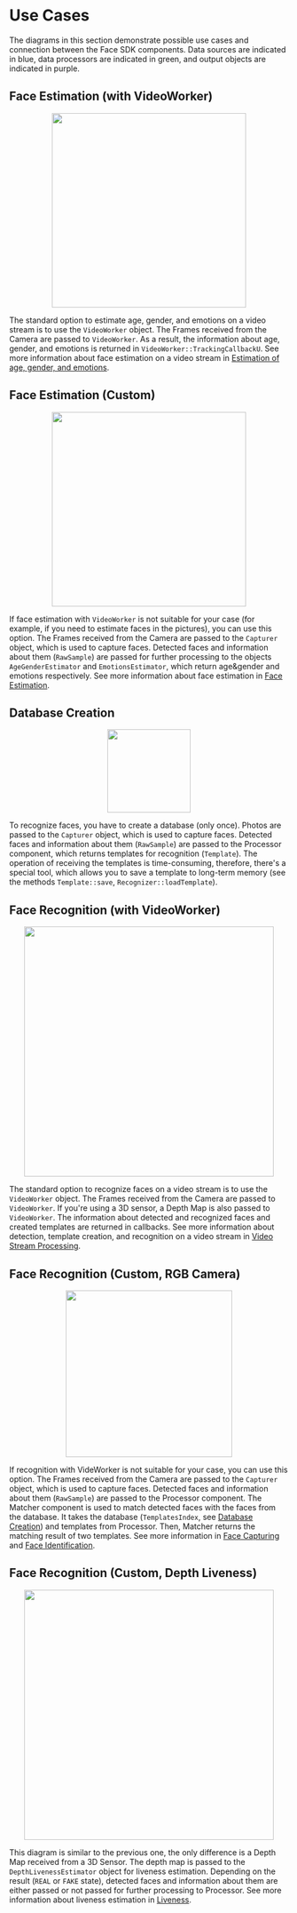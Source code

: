 # Use Cases

The diagrams in this section demonstrate possible use cases and connection between the Face SDK components. Data sources are indicated in blue, data processors are indicated in green, and output objects are indicated in purple. 

## Face Estimation (with VideoWorker)

<p align="center">
<img width="350" src="img/scheme_analytics_vw.png"><br>
</p>

The standard option to estimate age, gender, and emotions on a video stream is to use the `VideoWorker` object. The Frames received from the Camera are passed to `VideoWorker`. As a result, the information about age, gender, and emotions is returned in `VideoWorker::TrackingCallbackU`. See more information about face estimation on a video stream in [Estimation of age, gender, and emotions](development/video_stream_processing.md#estimation-of-age-gender-and-emotions).

## Face Estimation (Custom)

<p align="center">
<img width="350" src="img/scheme_analytics_custom.png"><br>
</p>

If face estimation with `VideoWorker` is not suitable for your case (for example, if you need to estimate faces in the pictures), you can use this option. The Frames received from the Camera are passed to the `Capturer` object, which is used to capture faces. Detected faces and information about them (`RawSample`) are passed for further processing to the objects `AgeGenderEstimator` and `EmotionsEstimator`, which return age&gender and emotions respectively. See more information about face estimation in [Face Estimation](development/face_estimation.md).

## Database Creation  

<p align="center">
<img width="150" src="img/scheme_database_creation.png"><br>
</p>

To recognize faces, you have to create a database (only once). Photos are passed to the `Capturer` object, which is used to capture faces. Detected faces and information about them (`RawSample`) are passed to the Processor component, which returns templates for recognition (`Template`). The operation of receiving the templates is time-consuming, therefore, there's a special tool, which allows you to save a template to long-term memory (see the methods `Template::save`, `Recognizer::loadTemplate`).

## Face Recognition (with VideoWorker) 

<p align="center">
<img width="450" src="img/scheme_recognition_vw.png"><br>
</p>

The standard option to recognize faces on a video stream is to use the `VideoWorker` object. The Frames received from the Camera are passed to `VideoWorker`. If you're using a 3D sensor, a Depth Map is also passed to `VideoWorker`. The information about detected and recognized faces and created templates are returned in callbacks. See more information about detection, template creation, and recognition on a video stream in [Video Stream Processing](development/video_stream_processing.md). 

## Face Recognition (Custom, RGB Camera)

<p align="center">
<img width="300" src="img/scheme_recognition_custom_camera.png"><br>
</p>

If recognition with VideWorker is not suitable for your case, you can use this option. The Frames received from the Camera are passed to the `Capturer` object, which is used to capture faces. Detected faces and information about them (`RawSample`) are passed to the Processor component. The Matcher component is used to match detected faces with the faces from the database. It takes the database (`TemplatesIndex`, see [Database Creation](#database-creation)) and templates from Processor. Then, Matcher returns the matching result of two templates. See more information in [Face Capturing](development/face_capturing.md) and [Face Identification](development/face_identification.md).

## Face Recognition (Custom, Depth Liveness)

<p align="center">
<img width="450" src="img/scheme_recognition_custom_3dsensor.png"><br>
</p>

This diagram is similar to the previous one, the only difference is a Depth Map received from a 3D Sensor. The depth map is passed to the `DepthLivenessEstimator` object for liveness estimation. Depending on the result (`REAL` or `FAKE` state), detected faces and information about them are either passed or not passed for further processing to Processor. See more information about liveness estimation in [Liveness](development/face_estimation.md#liveness).
